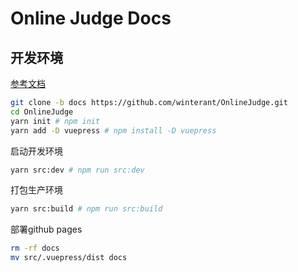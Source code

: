 # Online Judge Docs

## 开发环境

[参考文档](https://vuepress.vuejs.org/zh/guide/getting-started.html)

```bash
git clone -b docs https://github.com/winterant/OnlineJudge.git
cd OnlineJudge
yarn init # npm init
yarn add -D vuepress # npm install -D vuepress
```

启动开发环境
```bash
yarn src:dev # npm run src:dev
```

打包生产环境
```bash
yarn src:build # npm run src:build
```

部署github pages
```bash
rm -rf docs
mv src/.vuepress/dist docs
```
